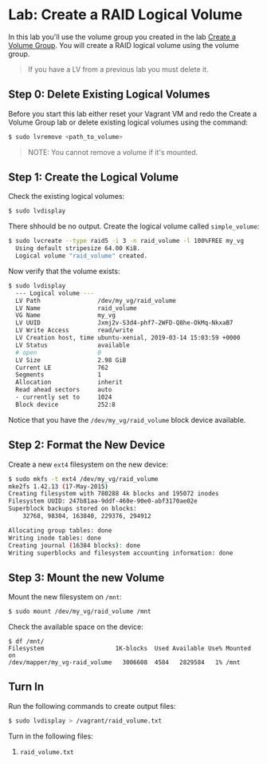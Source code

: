 # Lab: Create a RAID Logical Volume 

In this lab you'll use the volume group you created in the lab [Create a Volume Group](create_volume_group.md). You will create a RAID logical volume using the volume group. 

> If you have a LV from a previous lab you must delete it. 

## Step 0: Delete Existing Logical Volumes 

Before you start this lab either reset your Vagrant VM and redo the Create a Volume Group lab or delete existing logical volumes using the command: 

```bash
$ sudo lvremove <path_to_volume>
```

> NOTE: You cannot remove a volume if it's mounted. 

## Step 1: Create the Logical Volume 

Check the existing logical volumes: 

```bash
$ sudo lvdisplay 
```

There shhould be no output. Create the logical volume called `simple_volume`:

```bash
$ sudo lvcreate --type raid5 -i 3 -n raid_volume -l 100%FREE my_vg 
  Using default stripesize 64.00 KiB.
  Logical volume "raid_volume" created.
```

Now verify that the volume exists: 

```bash
$ sudo lvdisplay
  --- Logical volume ---
  LV Path                /dev/my_vg/raid_volume
  LV Name                raid_volume
  VG Name                my_vg
  LV UUID                Jxmj2v-S3d4-phf7-2WFD-Q8he-OkMq-NkxaB7
  LV Write Access        read/write
  LV Creation host, time ubuntu-xenial, 2019-03-14 15:03:59 +0000
  LV Status              available
  # open                 0
  LV Size                2.98 GiB
  Current LE             762
  Segments               1
  Allocation             inherit
  Read ahead sectors     auto
  - currently set to     1024
  Block device           252:8
```

Notice that you have the `/dev/my_vg/raid_volume` block device available. 

## Step 2: Format the New Device 

Create a new `ext4` filesystem on the new device:

```bash
$ sudo mkfs -t ext4 /dev/my_vg/raid_volume 
mke2fs 1.42.13 (17-May-2015)
Creating filesystem with 780288 4k blocks and 195072 inodes
Filesystem UUID: 247b81aa-9ddf-460e-90e0-abf3170ae02e
Superblock backups stored on blocks: 
	32768, 98304, 163840, 229376, 294912

Allocating group tables: done                            
Writing inode tables: done                            
Creating journal (16384 blocks): done
Writing superblocks and filesystem accounting information: done 
```

## Step 3: Mount the new Volume 

Mount the new filesystem on `/mnt`:

```bash
$ sudo mount /dev/my_vg/raid_volume /mnt 
```

Check the available space on the device:

```
$ df /mnt/
Filesystem                    1K-blocks  Used Available Use% Mounted on
/dev/mapper/my_vg-raid_volume   3006608  4584   2829584   1% /mnt
```

## Turn In 

Run the following commands to create output files: 

```bash
$ sudo lvdisplay > /vagrant/raid_volume.txt 
```

Turn in the following files:

  1. `raid_volume.txt`
